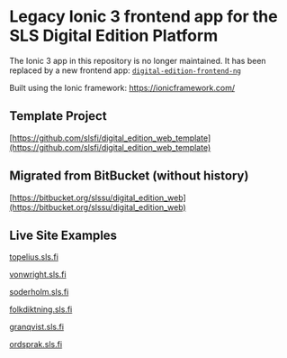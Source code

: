 #	Legacy Ionic 3 frontend app for the SLS Digital Edition Platform

The Ionic 3 app in this repository is no longer maintained. It has been replaced by a new frontend app: [`digital-edition-frontend-ng`](https://github.com/slsfi/digital-edition-frontend-ng)

Built using the Ionic framework:
https://ionicframework.com/

## Template Project
[https://github.com/slsfi/digital_edition_web_template](https://github.com/slsfi/digital_edition_web_template)

## Migrated from BitBucket (without history)
[https://bitbucket.org/slssu/digital_edition_web](https://bitbucket.org/slssu/digital_edition_web)

## Live Site Examples
[topelius.sls.fi](https://topelius.sls.fi/)

[vonwright.sls.fi](https://vonwright.sls.fi/)

[soderholm.sls.fi](https://soderholm.sls.fi/)

[folkdiktning.sls.fi](https://folkdiktning.sls.fi/)

[granqvist.sls.fi](https://granqvist.sls.fi/)

[ordsprak.sls.fi](https://ordsprak.sls.fi/)
